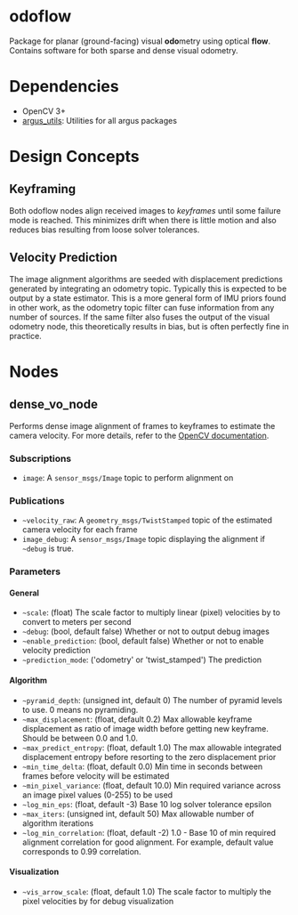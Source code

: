 # odoflow
Package for planar (ground-facing) visual **odo**metry using optical **flow**. Contains software for both sparse and dense visual odometry.

# Dependencies
* OpenCV 3+
* [argus_utils](https://github.com/Humhu/argus_utils): Utilities for all argus packages

# Design Concepts
## Keyframing
Both odoflow nodes align received images to *keyframes* until some failure mode is reached. This minimizes drift when there is little motion and also reduces bias resulting from loose solver tolerances.

## Velocity Prediction
The image alignment algorithms are seeded with displacement predictions generated by integrating an odometry topic. Typically this is expected to be output by a state estimator. This is a more general form of IMU priors found in other work, as the odometry topic filter can fuse information from any number of sources. If the same filter also fuses the output of the visual odometry node, this theoretically results in bias, but is often perfectly fine in practice.

# Nodes
## dense_vo_node
Performs dense image alignment of frames to keyframes to estimate the camera velocity. For more details, refer to the [OpenCV documentation](https://docs.opencv.org/3.0-alpha/modules/video/doc/motion_analysis_and_object_tracking.html#findtransformecc).

### Subscriptions
* `image`: A `sensor_msgs/Image` topic to perform alignment on

### Publications
* `~velocity_raw`: A `geometry_msgs/TwistStamped` topic of the estimated camera velocity for each frame
* `image_debug`: A `sensor_msgs/Image` topic displaying the alignment if `~debug` is true.

### Parameters
#### General
* `~scale`: (float) The scale factor to multiply linear (pixel) velocities by to convert to meters per second
* `~debug`: (bool, default false) Whether or not to output debug images
* `~enable_prediction`: (bool, default false) Whether or not to enable velocity prediction
* `~prediction_mode`: ('odometry' or 'twist_stamped') The prediction

#### Algorithm
* `~pyramid_depth`: (unsigned int, default 0) The number of pyramid levels to use. 0 means no pyramiding.
* `~max_displacement`: (float, default 0.2) Max allowable keyframe displacement as ratio of image width before getting new keyframe. Should be between 0.0 and 1.0.
* `~max_predict_entropy`: (float, default 1.0) The max allowable integrated displacement entropy before resorting to the zero displacement prior
* `~min_time_delta`: (float, default 0.0) Min time in seconds between frames before velocity will be estimated
* `~min_pixel_variance`: (float, default 10.0) Min required variance across an image pixel values (0-255) to be used
* `~log_min_eps`: (float, default -3) Base 10 log solver tolerance epsilon
* `~max_iters`: (unsigned int, default 50) Max allowable number of algorithm iterations
* `~log_min_correlation`: (float, default -2) 1.0 - Base 10 of min required alignment correlation for good alignment. For example, default value corresponds to 0.99 correlation.

#### Visualization
* `~vis_arrow_scale`: (float, default 1.0) The scale factor to multiply the pixel velocities by for debug visualization

